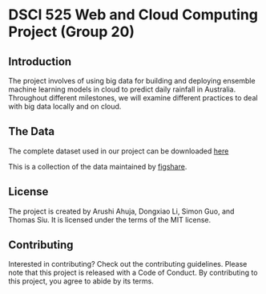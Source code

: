 # DSCI 525 Web and Cloud Computing Project (Group 20)

## Introduction

The project involves of using big data for building and deploying ensemble machine learning models in cloud to predict daily rainfall in Australia. Throughout different milestones, we will examine different practices to deal with big data locally and on cloud.

## The Data

The complete dataset used in our project can be downloaded [here](https://figshare.com/articles/dataset/Daily_rainfall_over_NSW_Australia/14096681)

This is a collection of the data maintained by [figshare](https://knowledge.figshare.com/).

## License

The project is created by Arushi Ahuja, Dongxiao Li, Simon Guo, and Thomas Siu. It is licensed under the terms of the MIT license.

## Contributing

Interested in contributing? Check out the contributing guidelines. Please note that this project is released with a Code of Conduct. By contributing to this project, you agree to abide by its terms.
